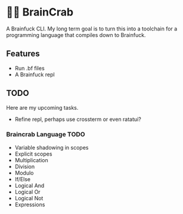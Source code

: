 # 🧠🦀 BrainCrab
A Brainfuck CLI. My long term goal is to turn this into a toolchain for a programming language that compiles down to Brainfuck.

## Features
- Run .bf files
- A Brainfuck repl

## TODO
Here are my upcoming tasks.
- Refine repl, perhaps use crossterm or even ratatui?

### Braincrab Language TODO
- Variable shadowing in scopes
- Explicit scopes
- Multiplication
- Division
- Modulo
- If/Else
- Logical And
- Logical Or
- Logical Not
- Expressions